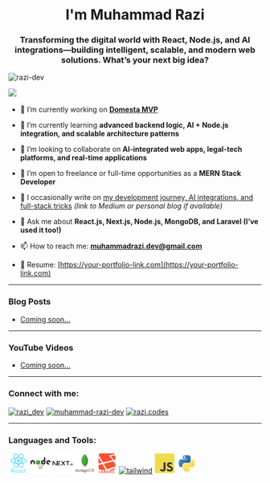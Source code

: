 <h1 align="center">I'm Muhammad Razi</h1>
<h3 align="center">Transforming the digital world with React, Node.js, and AI integrations—building intelligent, scalable, and modern web solutions. What’s your next big idea?</h3>

<p align="left"> <img src="https://komarev.com/ghpvc/?username=razi-dev&label=Profile%20views&color=0e75b6&style=flat" alt="razi-dev" /> </p>

![](https://github-profile-trophy.vercel.app/?username=razi-dev&theme=radical&no-frame=false&no-bg=true&margin-w=4)

- 🔭 I’m currently working on [**Domesta MVP**](https://github.com/muhammadrazi/domesta)

- 🌱 I’m currently learning **advanced backend logic, AI + Node.js integration, and scalable architecture patterns**

- 👯 I’m looking to collaborate on **AI-integrated web apps, legal-tech platforms, and real-time applications**

- 🤝 I’m open to freelance or full-time opportunities as a **MERN Stack Developer**

- 📝 I occasionally write on [my development journey, AI integrations, and full-stack tricks](#) *(link to Medium or personal blog if available)*

- 💬 Ask me about **React.js, Next.js, Node.js, MongoDB, and Laravel (I’ve used it too!)**

- 📫 How to reach me: **muhammadrazi.dev@gmail.com**

- 💼 Resume: [https://your-portfolio-link.com](https://your-portfolio-link.com)

---

### Blog Posts
<!-- BLOG-POST-LIST:START -->
- [Coming soon...]()
<!-- BLOG-POST-LIST:END -->

---

### YouTube Videos
<!-- YOUTUBE:START -->
- [Coming soon...]()
<!-- YOUTUBE:END -->

---

<h3 align="left">Connect with me:</h3>
<p align="left">
<a href="https://twitter.com/razi_dev" target="blank"><img align="center" src="https://raw.githubusercontent.com/rahuldkjain/github-profile-readme-generator/master/src/images/icons/Social/twitter.svg" alt="razi_dev" height="30" width="40" /></a>
<a href="https://linkedin.com/in/muhammad-razi-dev" target="blank"><img align="center" src="https://raw.githubusercontent.com/rahuldkjain/github-profile-readme-generator/master/src/images/icons/Social/linked-in-alt.svg" alt="muhammad-razi-dev" height="30" width="40" /></a>
<a href="https://instagram.com/razi.codes" target="blank"><img align="center" src="https://raw.githubusercontent.com/rahuldkjain/github-profile-readme-generator/master/src/images/icons/Social/instagram.svg" alt="razi.codes" height="30" width="40" /></a>
</p>

---

<h3 align="left">Languages and Tools:</h3>
<p align="left">
<a href="https://reactjs.org/" target="_blank"><img src="https://raw.githubusercontent.com/devicons/devicon/master/icons/react/react-original-wordmark.svg" alt="react" width="40" height="40"/></a>
<a href="https://nodejs.org/" target="_blank"><img src="https://raw.githubusercontent.com/devicons/devicon/master/icons/nodejs/nodejs-original-wordmark.svg" alt="nodejs" width="40" height="40"/></a>
<a href="https://nextjs.org/" target="_blank"><img src="https://raw.githubusercontent.com/devicons/devicon/master/icons/nextjs/nextjs-original-wordmark.svg" alt="nextjs" width="40" height="40"/></a>
<a href="https://www.mongodb.com/" target="_blank"><img src="https://raw.githubusercontent.com/devicons/devicon/master/icons/mongodb/mongodb-original-wordmark.svg" alt="mongodb" width="40" height="40"/></a>
<a href="https://laravel.com/" target="_blank"><img src="https://raw.githubusercontent.com/devicons/devicon/master/icons/laravel/laravel-plain-wordmark.svg" alt="laravel" width="40" height="40"/></a>
<a href="https://tailwindcss.com/" target="_blank"><img src="https://www.vectorlogo.zone/logos/tailwindcss/tailwindcss-icon.svg" alt="tailwind" width="40" height="40"/></a>
<a href="https://www.javascript.com/" target="_blank"><img src="https://raw.githubusercontent.com/devicons/devicon/master/icons/javascript/javascript-original.svg" alt="javascript" width="40" height="40"/></a>
<a href="https://python.org/" target="_blank"><img src="https://raw.githubusercontent.com/devicons/devicon/master/icons/python/python-original.svg" alt="python" width="40" height="40"/></a>
</p>
